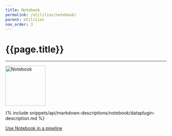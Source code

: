```yaml
---
title: Notebook
permalink: /utilities/notebook/
parent: Utilities
nav_order: 3
---
```


# {{page.title}}

---

<img src="{{site.baseurl}}/assets/utility_images/notebook.png" width="125" alt="Notebook">

{% include snippets/api/markdown-descriptions/notebook/dataplugin-description.md %}

[Use Notebook in a pipeline]({{site.baseurl}}/tutorials/data/creating-pipelines/)
